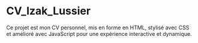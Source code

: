 # CV_Izak_Lussier
Ce projet est mon CV personnel, mis en forme en HTML, stylisé avec CSS et amélioré avec JavaScript pour une expérience interactive et dynamique.
